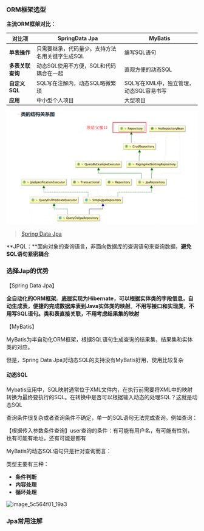 ### ORM框架选型

**主流ORM框架对比：**

| 对比项           | SpringData Jpa                                  | MyBatis                                 |
| ---------------- | ----------------------------------------------- | --------------------------------------- |
| **单表操作**     | 只需要继承，代码量少。支持方法名用关键字生成SQL | 编写SQL语句                             |
| **多表关联查询** | 动态SQL使用不方便，SQL和代码耦合在一起          | 直观方便的动态SQL                       |
| **自定义SQL**    | SQL写在注解内，动态SQL略微繁琐                  | SQL写在XML中，独立管理，动态SQL容易书写 |
| **应用**         | 中小型个人项目                                  | 大型项目                                |

![image-20200904151111100](4.后端构建.assets/image-20200904151111100.png)

> [Spring Data Jpa](https://spring.io/projects/spring-data-jpa)

**JPQL：**面向对象的查询语言，非面向数据库的查询语句来查询数据，**避免SQL语句紧密耦合**

### 选择Jap的优势

【Spring Data Jpa】

**全自动化的ORM框架**。**底层实现为Hibernate，可以根据实体类的字段信息，自动生成表，便捷的完成数据库表到Java实体类的映射**。**不用写接口和实现类，不用写SQL语句。类和表直接关联，不用考虑结果集的映射**

【MyBatis】

MyBatis为半自动化ORM框架，根据SQL语句生成查询的结果集，结果集和实体类的对应。

但是，Spring Data Jpa对动态SQL的支持没有MyBatis好用，使用比较复杂

#### 动态SQL

Mybatis应用中，SQL映射通常位于XML文件内，在执行前需要将XML中的映射转换为最终要执行的SQL。在转换中是否可以根据输入动态的处理SQL？这就是动态SQL

查询条件很复杂或者查询条件不确定，单一的SQL语句无法完成查询。例如查询：

【根据传入参数条件查询】user查询的条件：有可能有用户名，有可能有性别，也有可能有地址，还有可能是都有

MyBatis的动态SQL语句只是针对查询而言：

类型主要有三种：

- **条件判断**
- **内容处理**
- **循环处理**

![image_5c564f01_19a3](https://img2018.cnblogs.com/blog/897393/201902/897393-20190203101658012-590767167.png)

### Jpa常用注解



